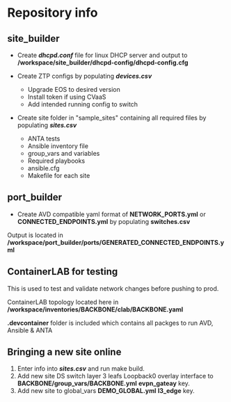 # Repository info

## site_builder

- Create ***dhcpd.conf*** file for linux DHCP server and output to **/workspace/site_builder/dhcpd-config/dhcpd-config.cfg**

- Create ZTP configs by populating ***devices.csv***
  - Upgrade EOS to desired version
  - Install token if using CVaaS
  - Add intended running config to switch

- Create site folder in "sample_sites" containing all required files by populating ***sites.csv***
  - ANTA tests
  - Ansible inventory file
  - group_vars and variables
  - Required playbooks
  - ansible.cfg
  - Makefile for each site

## port_builder

- Create AVD compatible yaml format of **NETWORK_PORTS.yml** or **CONNECTED_ENDPOINTS.yml** by populating **switches.csv**

Output is located in **/workspace/port_builder/ports/GENERATED_CONNECTED_ENDPOINTS.yml**

## ContainerLAB for testing

This is used to test and validate network changes before pushing to prod.

ContainerLAB topology located here in **/workspace/inventories/BACKBONE/clab/BACKBONE.yaml**

**.devcontainer** folder is included which contains all packges to run AVD, Ansible & ANTA

## Bringing a new site online
1. Enter info into ***sites.csv*** and run make build.
2. Add new site DS switch layer 3 leafs Loopback0 overlay interface to **BACKBONE/group_vars/BACKBONE.yml** **evpn_gateay** key.
3. Add new site to global_vars **DEMO_GLOBAL.yml** **l3_edge** key.